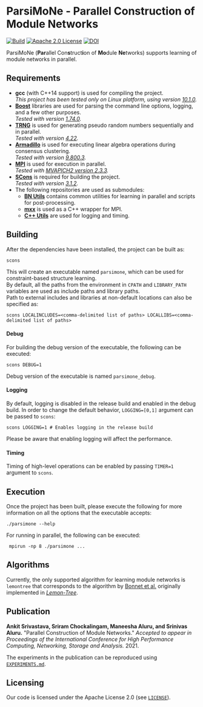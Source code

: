 # ParsiMoNe - Parallel Construction of Module Networks
[![Build](https://github.com/asrivast28/ParsiMoNe/actions/workflows/main.yml/badge.svg)](https://github.com/asrivast28/ParsiMoNe/actions/workflows/main.yml)
[![Apache 2.0 License](https://img.shields.io/badge/license-Apache%20v2.0-blue.svg)](LICENSE)
[![DOI](https://zenodo.org/badge/349758347.svg)](https://zenodo.org/badge/latestdoi/349758347)


ParsiMoNe (**Par**allel Con**s**truct**i**on of **Mo**dule **Ne**tworks) supports learning of module networks in parallel.

## Requirements
* **gcc** (with C++14 support) is used for compiling the project.  
_This project has been tested only on Linux platform, using version [10.1.0](https://gcc.gnu.org/gcc-10/changes.html)._
* **[Boost](http://boost.org/)** libraries are used for parsing the command line options, logging, and a few other purposes.  
_Tested with version [1.74.0](https://www.boost.org/users/history/version_1_74_0.html)._
* **[TRNG](https://www.numbercrunch.de/trng/)** is used for generating pseudo random numbers sequentially and in parallel.  
_Tested with version [4.22](https://github.com/rabauke/trng4/releases/tag/v4.22)._
* **[Armadillo](http://arma.sourceforge.net/)** is used for executing linear algebra operations during consensus clustering.  
_Tested with version [9.800.3](http://sourceforge.net/projects/arma/files/armadillo-9.800.3.tar.xz)._
* **[MPI](https://www.mpi-forum.org/docs/mpi-3.1/mpi31-report/mpi31-report.htm)** is used for execution in parallel.  
_Tested with [MVAPICH2 version 2.3.3](http://mvapich.cse.ohio-state.edu/static/media/mvapich/mvapich2-2.3.3-userguide.html)._
* **[SCons](http://scons.org/)** is required for building the project.  
_Tested with version [3.1.2](https://scons.org/doc/3.1.2/HTML/scons-user.html)._
* The following repositories are used as submodules:
  * **[BN Utils](https://github.com/asrivast28/bn-utils)** contains common utilities for learning in parallel and scripts for post-processing.  
  * **[mxx](https://gitlab.com/patflick/mxx)** is used as a C++ wrapper for MPI.  
  * **[C++ Utils](https://github.com/asrivast28/cpp-utils)** are used for logging and timing.  

## Building
After the dependencies have been installed, the project can be built as:  
<pre><code>scons
</code></pre>  
This will create an executable named `parsimone`, which can be used for constraint-based structure learning.  
By default, all the paths from the environment in `CPATH` and `LIBRARY_PATH` variables are used as include paths and library paths.  
Path to external includes and libraries at non-default locations can also be specified as:  
<pre><code>scons LOCALINCLUDES=&lt;comma-delimited list of paths&gt; LOCALLIBS=&lt;comma-delimited list of paths&gt;
</code></pre>

#### Debug
For building the debug version of the executable, the following can be executed:
<pre><code>scons DEBUG=1
</code></pre>  
Debug version of the executable is named `parsimone_debug`.

#### Logging
By default, logging is disabled in the release build and enabled in the debug build.
In order to change the default behavior, `LOGGING=[0,1]` argument can be passed to `scons`:  
<pre><code>scons LOGGING=1 # Enables logging in the release build
</code></pre>
Please be aware that enabling logging will affect the performance.

#### Timing
Timing of high-level operations can be enabled by passing `TIMER=1` argument to `scons`.

## Execution
Once the project has been built, please execute the following for more information on all the options that the executable accepts:
<pre><code>./parsimone --help
</code></pre>
For running in parallel, the following can be executed:
<pre><code> mpirun -np 8 ./parsimone ...
</code></pre>  

## Algorithms
Currently, the only supported algorithm for learning module networks is `lemontree` that corresponds to the algorithm by [Bonnet et al.](https://journals.plos.org/ploscompbiol/article?id=10.1371/journal.pcbi.1003983) originally implemented in [_Lemon-Tree_](https://github.com/erbon7/lemon-tree).

## Publication
**Ankit Srivastava, Sriram Chockalingam, Maneesha Aluru, and Srinivas Aluru.** "Parallel Construction of Module Networks."
_Accepted to appear in Proceedings of the International Conference for High Performance Computing, Networking, Storage and Analysis._ 2021.

The experiments in the publication can be reproduced using [`EXPERIMENTS.md`](EXPERIMENTS.md).

## Licensing
Our code is licensed under the Apache License 2.0 (see [`LICENSE`](LICENSE)).
